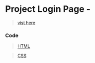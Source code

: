 # Project Login Page -
>[vist here](https://shreyash00007.github.io/Login/)
### Code
>[HTML](https://github.com/shreyash00007/Login/blob/main/index.html)

>[CSS](https://github.com/shreyash00007/Login/blob/main/style.css)

<!---
#### Images
>[Imges](https://github.com/shreyash00007/Login/blob/main/img1.jpg)
#### Logos
>[Google icon](https://github.com/shreyash00007/Login/blob/main/Google.png)
>[Facebook](https://github.com/shreyash00007/Login/blob/main/facebbok.png)
>[Instagram](https://github.com/shreyash00007/Login/blob/main/facebbok.png)
---------->
